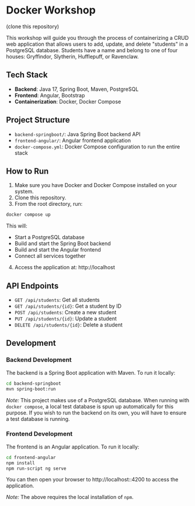 # Docker Workshop

(clone this repository)

This workshop will guide you through the process of containerizing a CRUD web application that allows users to add, update, and delete "students" in a PostgreSQL database. Students have a name and belong to one of four houses: Gryffindor, Slytherin, Hufflepuff, or Ravenclaw.

## Tech Stack

- **Backend**: Java 17, Spring Boot, Maven, PostgreSQL
- **Frontend**: Angular, Bootstrap
- **Containerization**: Docker, Docker Compose

## Project Structure

- `backend-springboot/`: Java Spring Boot backend API
- `frontend-angular/`: Angular frontend application
- `docker-compose.yml`: Docker Compose configuration to run the entire stack

## How to Run

1. Make sure you have Docker and Docker Compose installed on your system.
2. Clone this repository.
3. From the root directory, run:

```bash
docker compose up
```

This will:
- Start a PostgreSQL database
- Build and start the Spring Boot backend
- Build and start the Angular frontend
- Connect all services together

4. Access the application at: http://localhost

## API Endpoints

- `GET /api/students`: Get all students
- `GET /api/students/{id}`: Get a student by ID
- `POST /api/students`: Create a new student
- `PUT /api/students/{id}`: Update a student
- `DELETE /api/students/{id}`: Delete a student

## Development

### Backend Development

The backend is a Spring Boot application with Maven. To run it locally:

```bash
cd backend-springboot
mvn spring-boot:run
```

*Note:* This project makes use of a PostgreSQL database. When running with `docker compose`, a local test database is spun up automatically for this purpose. If you wish to run the backend on its own, you will have to ensure a test database is running.

### Frontend Development

The frontend is an Angular application. To run it locally:

```bash
cd frontend-angular
npm install
npm run-script ng serve
```

You can then open your browser to http://localhost::4200 to access the application.

*Note:* The above requires the local installation of `npm`.